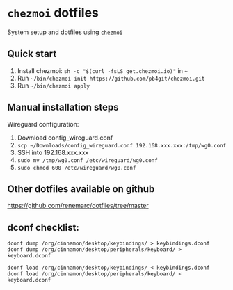 # `chezmoi` dotfiles

System setup and dotfiles using [`chezmoi`](https://www.chezmoi.io/)

## Quick start

1. Install chezmoi: `sh -c "$(curl -fsLS get.chezmoi.io)"` in `~`
2. Run `~/bin/chezmoi init https://github.com/pb4git/chezmoi.git`
3. Run `~/bin/chezmoi apply`

## Manual installation steps
Wireguard configuration:
1. Download config_wireguard.conf
2. `scp ~/Downloads/config_wireguard.conf 192.168.xxx.xxx:/tmp/wg0.conf`
3. SSH into 192.168.xxx.xxx
4. `sudo mv /tmp/wg0.conf /etc/wireguard/wg0.conf`
5. `sudo chmod 600 /etc/wireguard/wg0.conf`

## Other dotfiles available on github
https://github.com/renemarc/dotfiles/tree/master

## dconf checklist:
`dconf dump /org/cinnamon/desktop/keybindings/ > keybindings.dconf`
`dconf dump /org/cinnamon/desktop/peripherals/keyboard/ > keyboard.dconf`

`dconf load /org/cinnamon/desktop/keybindings/ < keybindings.dconf`
`dconf load /org/cinnamon/desktop/peripherals/keyboard/ < keyboard.dconf`

